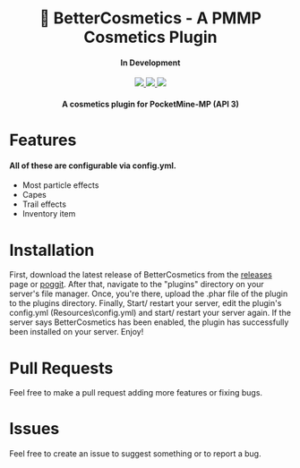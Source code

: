 <h1 align="center"> 🌹 BetterCosmetics - A PMMP Cosmetics Plugin </h1>
<h4 align="center"> In Development </h4>
<div align = "center"> 
  <a href="https://github.com/Skylelo/BetterCosmetics/blob/main/LICENSE"><img src="https://img.shields.io/badge/license-license-orange"/> </a>
  <a href="https://github.com/Skylelo/BetterCosmetics/releases"><img src="https://img.shields.io/badge/download-plugin-blue"/> </a>
  <a href="https://www.youtube.com/watch?v=dQw4w9WgXcQ"><img src="https://img.shields.io/badge/view%20on-poggit-green"/> </a>
</div> 

<h4 align="center">A cosmetics plugin for PocketMine-MP (API 3)</h4>

# Features
#### All of these are configurable via config.yml.
- Most particle effects
- Capes
- Trail effects
- Inventory item

# Installation 
First, download the latest release of BetterCosmetics from the [releases](https://github.com/Skylelo/BetterCosmetics/releases) page or [poggit](https://www.youtube.com/watch?v=dQw4w9WgXcQ). After that, navigate to the "plugins" directory on your server's file manager. Once, you're there, upload the .phar file of the plugin to the plugins directory.
Finally, Start/ restart your server, edit the plugin's config.yml (Resources\config.yml) and start/ restart your server again. If the server says BetterCosmetics has been enabled, the plugin has successfully been installed on your server. Enjoy!

# Pull Requests
Feel free to make a pull request adding more features or fixing bugs.

# Issues
Feel free to create an issue to suggest something or to report a bug.
